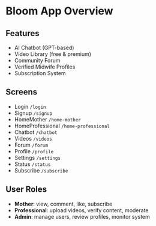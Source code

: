 # Bloom App Overview

## Features
- AI Chatbot (GPT-based)
- Video Library (free & premium)
- Community Forum
- Verified Midwife Profiles
- Subscription System

## Screens
- Login `/login`
- Signup `/signup`
- HomeMother `/home-mother`
- HomeProfessional `/home-professional`
- Chatbot `/chatbot`
- Videos `/videos`
- Forum `/forum`
- Profile `/profile`
- Settings `/settings`
- Status `/status`
- Subscribe `/subscribe`

## User Roles
- **Mother**: view, comment, like, subscribe
- **Professional**: upload videos, verify content, moderate
- **Admin**: manage users, review profiles, monitor system